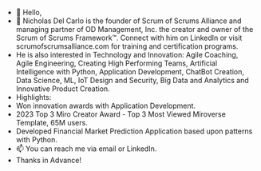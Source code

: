 - 👋 Hello,
- 👀 Nicholas Del Carlo is the founder of Scrum of Scrums Alliance and managing partner of OD Management, Inc. the creator and owner of the Scrum of Scrums Framework™. Connect with him on LinkedIn or visit scrumofscrumsalliance.com for training and certification programs.
- He is also interested in Technology and Innovation: Agile Coaching, Agile Engineering, Creating High Performing Teams, Artificial Intelligence with Python, Application Development, ChatBot Creation, Data Science, ML, IoT Design and Security, Big Data and Analytics and Innovative Product Creation.
- Highlights:
- Won innovation awards with Application Development.
- 2023 Top 3 Miro Creator Award - Top 3 Most Viewed Miroverse Template, 65M users.
- Developed Financial Market Prediction Application based upon patterns with Python.
- 📫 You can reach me via email or LinkedIn.
- Thanks in Advance!

<!---
nickdelcarlo/nickdelcarlo is a ✨ special ✨ repository because its `README.md` (this file) appears on your GitHub profile.
You can click the Preview link to take a look at your changes.
--->
